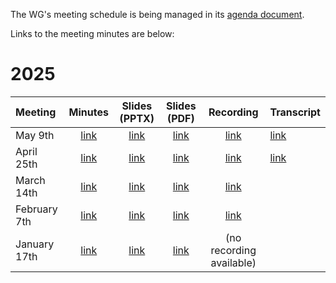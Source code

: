 The WG's meeting schedule is being managed in its [agenda document](https://docs.google.com/document/d/1rLCI3sySslyZXyZkx5r3c8J1RYBHgYoulyUu-KybLDw).

Links to the meeting minutes are below:

# 2025

| Meeting      |                                 Minutes                                  |                                    Slides (PPTX)                                     |                                    Slides (PDF)                                     |                                         Recording                                          | Transcript                                                                             |
|:-------------|:------------------------------------------------------------------------:|:------------------------------------------------------------------------------------:|:-----------------------------------------------------------------------------------:|:------------------------------------------------------------------------------------------:|:---------------------------------------------------------------------------------------|
| May 9th      | [link](https://w3c-cg.github.io/rum/meetings/2025/2025-05-09/index.html) | [link](https://github.com/w3c-cg/rum/blob/main/meetings/2025/2025-05-09/slides.pptx) | [link](https://github.com/w3c-cg/rum/blob/main/meetings/2025/2025-05-09/slides.pdf) | [link](https://drive.google.com/file/d/1mtUFaOY8O6ZRn-sVludmT3p23vnE5p2Q/view?usp=sharing) | [link](https://github.com/w3c-cg/rum/blob/main/meetings/2025/2025-05-09/transcript.md) |
| April 25th   | [link](https://w3c-cg.github.io/rum/meetings/2025/2025-04-25/index.html) | [link](https://github.com/w3c-cg/rum/blob/main/meetings/2025/2025-04-25/slides.pptx) | [link](https://github.com/w3c-cg/rum/blob/main/meetings/2025/2025-04-25/slides.pdf) | [link](https://drive.google.com/file/d/1A-P3dpb6Ebw4qt4n8Obef38TSFyiHbes/view?usp=sharing) | [link](https://github.com/w3c-cg/rum/blob/main/meetings/2025/2025-04-25/transcript.md) |
| March 14th   | [link](https://w3c-cg.github.io/rum/meetings/2025/2025-03-14/index.html) | [link](https://github.com/w3c-cg/rum/blob/main/meetings/2025/2025-03-14/slides.pptx) | [link](https://github.com/w3c-cg/rum/blob/main/meetings/2025/2025-03-14/slides.pdf) | [link](https://drive.google.com/file/d/1OmyU0C5NASojWBOX7Z8WvhlP-tw2AW5U/view?usp=sharing) |                                                                                        |
| February 7th | [link](https://w3c-cg.github.io/rum/meetings/2025/2025-02-07/index.html) | [link](https://github.com/w3c-cg/rum/blob/main/meetings/2025/2025-02-07/slides.pptx) | [link](https://github.com/w3c-cg/rum/blob/main/meetings/2025/2025-02-07/slides.pdf) | [link](https://drive.google.com/file/d/1RlcNpZJ7vIbI9CH-Stmg8VNVHHKAjy8H/view?usp=sharing) |                                                                                        |
| January 17th | [link](https://w3c-cg.github.io/rum/meetings/2025/2025-01-17/index.html) | [link](https://github.com/w3c-cg/rum/blob/main/meetings/2025/2025-01-17/slides.pptx) | [link](https://github.com/w3c-cg/rum/blob/main/meetings/2025/2025-01-17/slides.pdf) |                                  (no recording available)                                  |                                                                                        |
